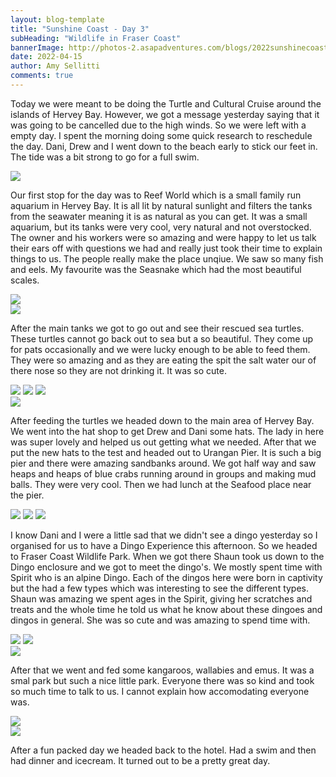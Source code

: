 ```yaml
---
layout: blog-template
title: "Sunshine Coast - Day 3"
subHeading: "Wildlife in Fraser Coast"
bannerImage: http://photos-2.asapadventures.com/blogs/2022sunshinecoast/2022-04-15/PXL_20220415_011920988.PORTRAIT.jpg
date: 2022-04-15
author: Amy Sellitti
comments: true
---
```


Today we were meant to be doing the Turtle and Cultural Cruise around the islands of Hervey Bay. However, we got a message yesterday saying that it was going to be cancelled due to the high winds. So we were left with a empty day. I spent the morning doing some quick research to reschedule the day. Dani, Drew and I went down to the beach early to stick our feet in. The tide was a bit strong to go for a full swim.

<div class="center-image"><img src="http://photos-2.asapadventures.com/blogs/2022sunshinecoast/2022-04-15/PXL_20220414_220157827.MP.jpg" /></div>

Our first stop for the day was to Reef World which is a small family run aquarium in Hervey Bay. It is all lit by natural sunlight and filters the tanks from the seawater meaning it is as natural as you can get. It was a small aquarium, but its tanks were very cool, very natural and not overstocked. The owner and his workers were so amazing and were happy to let us talk their ears off with questions we had and really just took their time to explain things to us. The people really make the place unqiue. We saw so many fish and eels. My favourite was the Seasnake which had the most beautiful scales.

<div class="center-image"><img src="http://photos-2.asapadventures.com/blogs/2022sunshinecoast/2022-04-15/PXL_20220414_235024018.MP.jpg_compressed.JPEG" /></div>
<div class="center-image"><img src="http://photos-2.asapadventures.com/blogs/2022sunshinecoast/2022-04-15/PXL_20220414_235437403.jpg_compressed.JPEG" /></div>

After the main tanks we got to go out and see their rescued sea turtles. These turtles cannot go back out to sea but a so beautiful. They come up for pats occasionally and we were lucky enough to be able to feed them. They were so amazing and as they are eating the spit the salt water our of there nose so they are not drinking it. It was so cute.

<div class="grid-2w-1l">
  <img src="http://photos-2.asapadventures.com/blogs/2022sunshinecoast/2022-04-15/PXL_20220415_001314534.jpg_compressed.JPEG"/>
  <img src="http://photos-2.asapadventures.com/blogs/2022sunshinecoast/2022-04-15/PXL_20220415_011853988.jpg_compressed.JPEG"/>
  <img src="http://photos-2.asapadventures.com/blogs/2022sunshinecoast/2022-04-15/PXL_20220415_000212337.jpg_compressed.JPEG"/>
</div>
<div class="center-image"><img src="http://photos-2.asapadventures.com/blogs/2022sunshinecoast/2022-04-15/PXL_20220415_011920988.PORTRAIT.jpg" /></div>

After feeding the turtles we headed down to the main area of Hervey Bay. We went into the hat shop to get Drew and Dani some hats. The lady in here was super lovely and helped us out getting what we needed. After that we put the new hats to the test and headed out to Urangan Pier. It is such a big pier and there were amazing sandbanks around. We got half way and saw heaps and heaps of blue crabs running around in groups and making mud balls. They were very cool. Then we had lunch at the Seafood place near the pier.

<div class="grid-1l-2w">
  <img src="http://photos-2.asapadventures.com/blogs/2022sunshinecoast/2022-04-15/PXL_20220415_020616683.jpg_compressed.JPEG"/>
  <img src="http://photos-2.asapadventures.com/blogs/2022sunshinecoast/2022-04-15/PXL_20220415_020736985.MP.jpg_compressed.JPEG"/>
  <img src="http://photos-2.asapadventures.com/blogs/2022sunshinecoast/2022-04-15/20220415133209_IMG_8386.jpg_compressed.JPEG"/>
</div>

I know Dani and I were a little sad that we didn't see a dingo yesterday so I organised for us to have a Dingo Experience this afternoon. So we headed to Fraser Coast Wildlife Park. When we got there Shaun took us down to the Dingo enclosure and we got to meet the dingo's. We mostly spent time with Spirit who is an alpine Dingo. Each of the dingos here were born in captivity but the had a few types which was interesting to see the different types. Shaun was amazing we spent ages in the Spirit, giving her scratches and treats and the whole time he told us what he know about these dingoes and dingos in general. She was so cute and was amazing to spend time with.

<div class="grid-2c">
  <img src="http://photos-2.asapadventures.com/blogs/2022sunshinecoast/2022-04-15/PXL_20220415_040530696.MP.jpg"/>
  <img src="http://photos-2.asapadventures.com/blogs/2022sunshinecoast/2022-04-15/PXL_20220415_041118927.jpg_compressed.JPEG"/>
</div>
<div class="center-image"><img src="http://photos-2.asapadventures.com/blogs/2022sunshinecoast/2022-04-15/PXL_20220415_041157174.MP.jpg" /></div>

After that we went and fed some kangaroos, wallabies and emus. It was a smal park but such a nice little park. Everyone there was so kind and took so much time to talk to us. I cannot explain how accomodating everyone was.

<div class="center-image"><img src="http://photos-2.asapadventures.com/blogs/2022sunshinecoast/2022-04-15/PXL_20220415_051401512.jpg_compressed.JPEG" /></div>
<div class="center-image"><img src="http://photos-2.asapadventures.com/blogs/2022sunshinecoast/2022-04-15/PXL_20220415_051332797(1).jpg_compressed.JPEG" /></div>

After a fun packed day we headed back to the hotel. Had a swim and then had dinner and icecream. It turned out to be a pretty great day.
